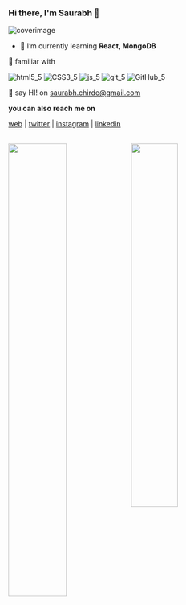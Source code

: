 ### Hi there, I'm Saurabh 👋

![coverimage](https://user-images.githubusercontent.com/92800463/140734230-64a33748-4d11-409d-8279-d0b8758f6e0a.png)

- 🌱 I’m currently learning **React, MongoDB** 

🎯 familiar with 

![html5_5](https://user-images.githubusercontent.com/92800463/140737680-def8c31d-a0c6-46cc-8fa1-b6072e026dd9.png) 
![CSS3_5](https://user-images.githubusercontent.com/92800463/140737734-930f81a6-055e-442e-a99c-282bf61a1b5f.png)
![js_5](https://user-images.githubusercontent.com/92800463/140737752-104882d5-0a8e-471d-904d-c21746406a9b.png)
![git_5](https://user-images.githubusercontent.com/92800463/140737769-b57b4ea3-872e-4d5b-8390-c07009a3ac08.png)
![GitHub_5](https://user-images.githubusercontent.com/92800463/140737844-eccd7264-556f-43a7-875c-e5b34d1b0acb.png)




📧 say HI! on [saurabh.chirde@gmail.com](mailto:saurabh.chirde@gmail.com)

**you can also reach me on**

[web](https://www.saurabhchirde.com)  |  [twitter](https://www.twitter.com/saurabhchirde)  |  [instagram](https://www.instagram.com/saurabhchirde/)  |  [linkedin](https://www.linkedin.com/in/saurabhchirde)

<br> 
<img align="left" width="48%" src = "https://github-readme-stats.vercel.app/api?username=saurabhchirde&show_icons=true&theme=tokyonight" />
<img align="center" width= "43%" src= "https://github-readme-stats.vercel.app/api/top-langs/?username=saurabhchirde&layout=compact" />

